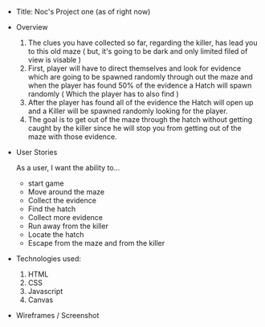 * Title: Noc's Project one (as of right now)


* Overview
   
    1. The clues you have collected so far, regarding the killer, has lead you to this old maze ( but, it's going to be dark and only limited filed of view is visable )
    2. First, player will have to direct themselves and look for evidence which are going to be spawned randomly through out the maze and when the player has found 50% of the evidence a Hatch will spawn randomly ( Which the player has to also find )
    3. After the player has found all of the evidence the Hatch will open up and a Killer will be spawned randomly looking for the player.
    4. The goal is to get out of the maze through the hatch without getting caught by the killer since he will stop you from getting out of the maze with those evidence.

* User Stories
   
   As a user, I want the ability to...
    - start game
    - Move around the maze
    - Collect the evidence
    - Find the hatch
    - Collect more evidence
    - Run away from the killer
    - Locate the hatch 
    - Escape from the maze and from the killer

* Technologies used:
    
    1. HTML
    2. CSS
    3. Javascript
    4. Canvas

* Wireframes / Screenshot



